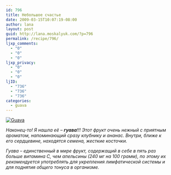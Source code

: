 ```yaml
---
id: 796
title: Небольшое счастье
date: 2009-03-15T10:07:19-08:00
author: lana
layout: post
guid: http://lana.moskalyuk.com/?p=796
permalink: /recipe/796/
ljxp_comments:
  - "0"
  - "0"
  - "0"
ljxp_privacy:
  - "0"
  - "0"
  - "0"
ljID:
  - "736"
  - "736"
  - "736"
categories:
  - guava
---
```

<a class="flickr-image alignnone" title="Guava" rel="flickr-mgr" href="http://www.flickr.com/photos/67405678@N00/3355066943/"><img class="flickr-medium" src="http://farm4.static.flickr.com/3437/3355066943_6b40fdef95.jpg" alt="Guava" /></a>

_Наконец-то! Я нашла её &#8211; **гуава**!!! Этот фрукт очень нежный с приятным ароматом, напоминающий сразу клубнику и ананас. Внутри, ближе к его сердцевине, находятся семена, жесткие косточки._ 

_Гуава &#8211; единственный в мире фрукт, содержащий в себе в пять раз больше витамина С, чем апельсины (240 мг на 100 грамм), по этому их рекомендуется употреблять для укрепления лимфатической системы и для поднятия общего тонуса в организме._